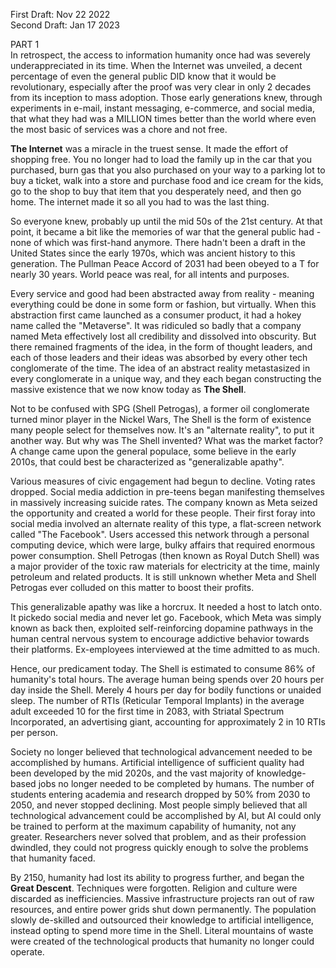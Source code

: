 First Draft: Nov 22 2022  
Second Draft: Jan 17 2023

PART 1  
In retrospect, the access to information humanity once had was severely underappreciated in its time. When the Internet was unveiled, a decent percentage of even the general public DID know that it would be revolutionary, especially after the proof was very clear in only 2 decades from its inception to mass adoption. Those early generations knew, through experiments in e-mail, instant messaging, e-commerce, and social media, that what they had was a MILLION times better than the world where even the most basic of services was a chore and not free. 

**The Internet** was a miracle in the truest sense. It made the effort of shopping free. You no longer had to load the family up in the car that you purchased, burn gas that you also purchased on your way to a parking lot to buy a ticket, walk into a store and purchase food and ice cream for the kids, go to the shop to buy that item that you desperately need, and then go home. The internet made it so all you had to was the last thing. 

So everyone knew, probably up until the mid 50s of the 21st century. At that point, it became a bit like the memories of war that the general public had - none of which was first-hand anymore. There hadn't been a draft in the United States since the early 1970s, which was ancient history to this generation. The Pullman Peace Accord of 2031 had been obeyed to a T for nearly 30 years. World peace was real, for all intents and purposes.

Every service and good had been abstracted away from reality - meaning everything could be done in some form or fashion, but virtually. When this abstraction first came launched as a consumer product, it had a hokey name called the "Metaverse". It was ridiculed so badly that a company named Meta effectively lost all credibility and dissolved into obscurity. But there remained fragments of the idea, in the form of thought leaders, and each of those leaders and their ideas was absorbed by every other tech conglomerate of the time. The idea of an abstract reality metastasized in every conglomerate in a unique way, and they each began constructing the massive existence that we now know today as **The Shell**.

Not to be confused with SPG (Shell Petrogas), a former oil conglomerate turned minor player in the Nickel Wars, The Shell is the form of existence many people select for themselves now. It's an "alternate reality", to put it another way. But why was The Shell invented? What was the market factor? A change came upon the general populace, some believe in the early 2010s, that could best be characterized as "generalizable apathy".

Various measures of civic engagement had begun to decline. Voting rates dropped. Social media addiction in pre-teens began manifesting themselves in massively increasing suicide rates. The company known as Meta seized the opportunity and created a world for these people. Their first foray into social media involved an alternate reality of this type, a flat-screen network called "The Facebook". Users accessed this network through a personal computing device, which were large, bulky affairs that required enormous power consumption. Shell Petrogas (then known as Royal Dutch Shell) was a major provider of the toxic raw materials for electricity at the time, mainly petroleum and related products. It is still unknown whether Meta and Shell Petrogas ever colluded on this matter to boost their profits.
 
This generalizable apathy was like a horcrux. It needed a host to latch onto. It pickedo social media  and never let go. Facebook, which Meta was simply known as back then, exploited self-reinforcing dopamine pathways in the human central nervous system to encourage addictive behavior towards their platforms. Ex-employees interviewed at the time admitted to as much.

Hence, our predicament today. The Shell is estimated to consume 86% of humanity's total hours. The average human being spends over 20 hours per day inside the Shell. Merely 4 hours per day for bodily functions or unaided sleep. The number of RTIs (Reticular Temporal Implants) in the average adult exceeded 10 for the first time in 2083, with Striatal Spectrum Incorporated, an advertising giant, accounting for approximately 2 in 10 RTIs per person.

Society no longer believed that technological advancement needed to be accomplished by humans. Artificial intelligence of sufficient quality had been developed by the mid 2020s, and the vast majority of knowledge-based jobs no longer needed to be completed by humans. The number of students entering academia and research dropped by 50% from 2030 to 2050, and never stopped declining. Most people simply believed that all technological advancement could be accomplished by AI, but AI could only be trained to perform at the maximum capability of humanity, not any greater. Researchers never solved that problem, and as their profession dwindled, they could not progress quickly enough to solve the problems that humanity faced. 

By 2150, humanity had lost its ability to progress further, and began the **Great Descent**. Techniques were forgotten. Religion and culture were discarded as inefficiencies. Massive infrastructure projects ran out of raw resources, and entire power grids shut down permanently. The population slowly de-skilled and outsourced their knowledge to artificial intelligence, instead opting to spend more time in the Shell. Literal mountains of waste were created of the technological products that humanity no longer could operate. 
